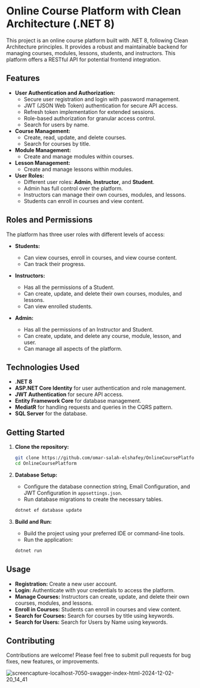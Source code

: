 # Online Course Platform with Clean Architecture (.NET 8)

This project is an online course platform built with .NET 8, following Clean Architecture principles. It provides a robust and maintainable backend for managing courses, modules, lessons, students, and instructors. This platform offers a RESTful API for potential frontend integration.

## Features

* **User Authentication and Authorization:**
    * Secure user registration and login with password management.
    * JWT (JSON Web Token) authentication for secure API access.
    * Refresh token implementation for extended sessions.
    * Role-based authorization for granular access control.
    * Search for users by name.
* **Course Management:**
    * Create, read, update, and delete courses.
    * Search for courses by title.
* **Module Management:**
    * Create and manage modules within courses.
* **Lesson Management:**
    * Create and manage lessons within modules.
* **User Roles:**
    * Different user roles: **Admin**, **Instructor**, and **Student**.
    * Admin has full control over the platform.
    * Instructors can manage their own courses, modules, and lessons.
    * Students can enroll in courses and view content.

## Roles and Permissions

The platform has three user roles with different levels of access:

* **Students:**
    * Can view courses, enroll in courses, and view course content.
    * Can track their progress.
    
* **Instructors:**
    * Has all the permissions of a Student.
    * Can create, update, and delete their own courses, modules, and lessons.
    * Can view enrolled students.

* **Admin:**
    * Has all the permissions of an Instructor and Student.
    * Can create, update, and delete any course, module, lesson, and user.
    * Can manage all aspects of the platform.

## Technologies Used

* **.NET 8**
* **ASP.NET Core Identity** for user authentication and role management.
* **JWT Authentication** for secure API access.
* **Entity Framework Core** for database management.
* **MediatR** for handling requests and queries in the CQRS pattern.
* **SQL Server** for the database.

## Getting Started

1. **Clone the repository:**
    ```bash
    git clone https://github.com/omar-salah-elshafey/OnlineCoursePlatform.git
    cd OnlineCoursePlatform
    ```
2. **Database Setup:**
    * Configure the database connection string, Email Configuration, and JWT Configuration in `appsettings.json`.
    * Run database migrations to create the necessary tables.
    ```bash
    dotnet ef database update
    ```

3. **Build and Run:**
    * Build the project using your preferred IDE or command-line tools.
    * Run the application:
    ```bash
    dotnet run
    ```

## Usage

* **Registration:** Create a new user account.
* **Login:** Authenticate with your credentials to access the platform.
* **Manage Courses:** Instructors can create, update, and delete their own courses, modules, and lessons.
* **Enroll in Courses:** Students can enroll in courses and view content.
* **Search for Courses:** Search for courses by title using keywords.
* **Search for Users:** Search for Users by Name using keywords.
## Contributing

Contributions are welcome! Please feel free to submit pull requests for bug fixes, new features, or improvements.

![screencapture-localhost-7050-swagger-index-html-2024-12-02-20_14_41](https://github.com/user-attachments/assets/18a4ab71-0027-4899-9aa1-90d72ad8ad3f)
